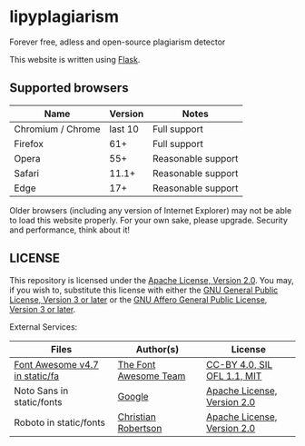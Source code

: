 # lipyplagiarism
Forever free, adless and open-source plagiarism detector

This website is written using [Flask](https://flask.palletsprojects.com/).

## Supported browsers

| Name              | Version | Notes                                             |
| ----------------- | ------- | ------------------------------------------------- |
| Chromium / Chrome | last 10 | Full support                                      |
| Firefox           | 61+     | Full support                                      |
| Opera             | 55+     | Reasonable support                                |
| Safari            | 11.1+   | Reasonable support                                |
| Edge              | 17+     | Reasonable support                                |

Older browsers (including any version of Internet Explorer) may not be able to load this website properly.
For your own sake, please upgrade. Security and performance, think about it!

## LICENSE

This repository is licensed under the [Apache License, Version 2.0](https://github.com/BurraAbhishek/lipyplagiarism/blob/main/LICENSE). You may, if you wish to, substitute this license with either the [GNU General Public License, Version 3 or later](https://www.gnu.org/licenses/gpl-3.0.txt) or the [GNU Affero General Public License, Version 3 or later](https://www.gnu.org/licenses/agpl-3.0.txt).

External Services:

Files | Author(s) | License
--- | --- | ---
[Font Awesome v4.7 in static/fa](https://github.com/BurraAbhishek/lipyplagiarism/tree/main/static/fa) | [The Font Awesome Team](https://github.com/FortAwesome/Font-Awesome#team) | [CC-BY 4.0, SIL OFL 1.1, MIT](https://github.com/FortAwesome/Font-Awesome/blob/master/LICENSE.txt)
Noto Sans in static/fonts | [Google](https://fonts.google.com/specimen/Noto+Sans) | [Apache License, Version 2.0](https://www.apache.org/licenses/LICENSE-2.0)
Roboto in static/fonts | [Christian Robertson](https://fonts.google.com/specimen/Roboto) | [Apache License, Version 2.0](https://www.apache.org/licenses/LICENSE-2.0)
